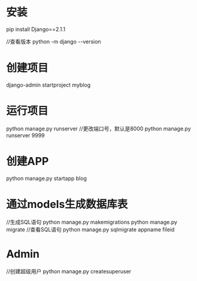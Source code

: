 # 安装
pip install Django==2.1.1

//查看版本
python -m django --version

# 创建项目
django-admin startproject myblog

# 运行项目
python manage.py runserver
//更改端口号，默认是8000
python manage.py runserver 9999

# 创建APP
python manage.py startapp blog

# 通过models生成数据库表
//生成SQL语句
python manage.py makemigrations
python manage.py migrate
//查看SQL语句
python manage.py sqlmigrate appname fileid

# Admin
//创建超级用户
python manage.py createsuperuser




